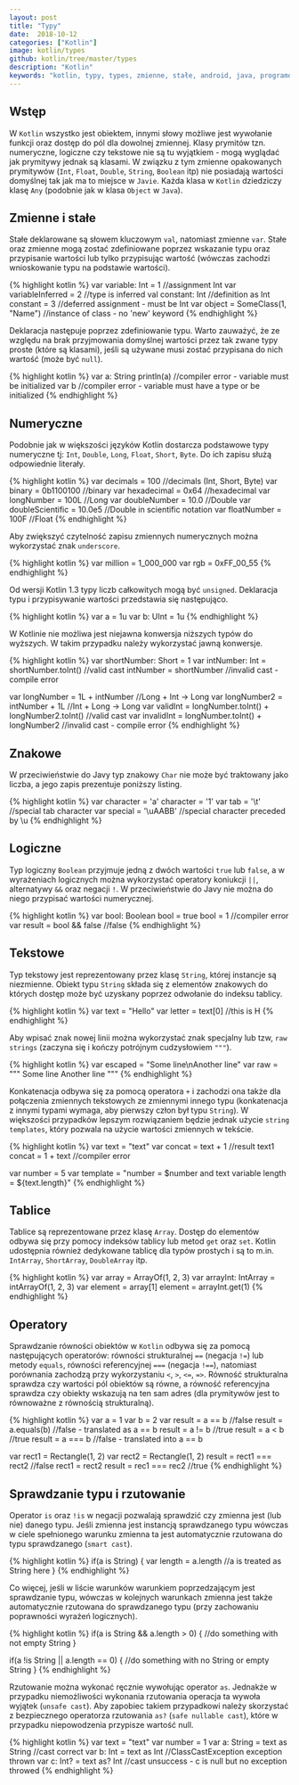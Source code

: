 ```yaml
---
layout: post
title: "Typy"
date:  2018-10-12
categories: ["Kotlin"]
image: kotlin/types
github: kotlin/tree/master/types
description: "Kotlin"
keywords: "kotlin, typy, types, zmienne, stałe, android, java, programowanie, programming"
---
```


## Wstęp
W `Kotlin` wszystko jest obiektem, innymi słowy możliwe jest wywołanie funkcji oraz dostęp do pól dla dowolnej zmiennej. Klasy prymitów tzn. numeryczne, logiczne czy tekstowe nie są tu wyjątkiem - mogą wyglądać jak prymitywy jednak są klasami. W związku z tym zmienne opakowanych prymitywów (`Int`, `Float`, `Double`, `String`, `Boolean` itp) nie posiadają wartości domyślnej tak jak ma to miejsce w `Javie`. Każda klasa w `Kotlin` dziedziczy klasę `Any` (podobnie jak w klasa `Object` w `Java`).

## Zmienne i stałe
Stałe deklarowane są słowem kluczowym `val`, natomiast zmienne `var`. Stałe oraz zmienne mogą zostać zdefiniowane poprzez wskazanie typu oraz przypisanie wartości lub tylko przypisując wartość (wówczas zachodzi wnioskowanie typu na podstawie wartości). 

{% highlight kotlin %}
var variable: Int = 1 //assignment Int
var variableInferred = 2 //type is inferred
val constant: Int //definition as Int
constant = 3 //deferred assignment - must be Int
var object = SomeClass(1, "Name") //instance of class - no 'new' keyword
{% endhighlight %}

Deklaracja następuje poprzez zdefiniowanie typu. Warto zauważyć, że ze względu na brak przyjmowania domyślnej wartości przez tak zwane typy proste (które są klasami), jeśli są używane musi zostać przypisana do nich wartość (może być `null`).

{% highlight kotlin %}
var a: String
println(a) //compiler error - variable must be initialized
var b //compiler error - variable must have a type or be initialized
{% endhighlight %}

## Numeryczne
Podobnie jak w większości języków Kotlin dostarcza podstawowe typy numeryczne tj: `Int`, `Double`, `Long`, `Float`, `Short`, `Byte`. Do ich zapisu służą odpowiednie literały.

{% highlight kotlin %}
var decimals = 100 //decimals (Int, Short, Byte)
var binary = 0b1100100 //binary
var hexadecimal = 0x64 //hexadecimal
var longNumber = 100L //Long
var doubleNumber = 10.0 //Double
var doubleScientific = 10.0e5 //Double in scientific notation
var floatNumber = 100F //Float
{% endhighlight %}

Aby zwiększyć czytelność zapisu zmiennych numerycznych można wykorzystać znak `underscore`.

{% highlight kotlin %}
var million = 1_000_000
var rgb = 0xFF_00_55
{% endhighlight %}

Od wersji Kotlin 1.3 typy liczb całkowitych mogą być `unsigned`. Deklaracja typu i przypisywanie wartości przedstawia się następująco.

{% highlight kotlin %}
var a = 1u
var b: UInt = 1u
{% endhighlight %}

W Kotlinie nie możliwa jest niejawna konwersja niższych typów do wyższych. W takim przypadku należy wykorzystać jawną konwersje.

{% highlight kotlin %}
var shortNumber: Short = 1
var intNumber: Int = shortNumber.toInt() //valid cast
intNumber = shortNumber //invalid cast - compile error

var longNumber = 1L + intNumber //Long + Int -> Long
var longNumber2 = intNumber + 1L //Int + Long -> Long
var validInt = longNumber.toInt() + longNumber2.toInt() //valid cast
var invalidInt = longNumber.toInt() + longNumber2 //invalid cast - compile error
{% endhighlight %}

## Znakowe
W przeciwieństwie do Javy typ znakowy `Char` nie może być traktowany jako liczba, a jego zapis prezentuje poniższy listing.

{% highlight kotlin %}
var character = 'a'
character = '1'
var tab = '\t' //special tab character
var special = '\uAABB' //special character preceded by \u
{% endhighlight %}

## Logiczne
Typ logiczny `Boolean` przyjmuje jedną z dwóch wartości `true` lub `false`, a w wyrażeniach logicznych można wykorzystać operatory koniukcji `||`, alternatywy `&&` oraz negacji `!`. W przeciwieństwie do Javy nie można do niego przypisać wartości numerycznej.

{% highlight kotlin %}
var bool: Boolean
bool = true
bool = 1 //compiler error
var result = bool && false //false
{% endhighlight %}

## Tekstowe
Typ tekstowy jest reprezentowany przez klasę `String`, której instancje są niezmienne. Obiekt typu `String` składa się z elementów znakowych do których dostęp może być uzyskany poprzez odwołanie do indeksu tablicy. 

{% highlight kotlin %}
var text = "Hello"
var letter = text[0] //this is H
{% endhighlight %}

Aby wpisać znak nowej linii można wykorzystać znak specjalny lub tzw, `raw strings` (zaczyna się i kończy potrójnym cudzysłowiem `"""`).

{% highlight kotlin %}
var escaped = "Some line\nAnother line"
var raw = """
    Some line
    Another line
"""
{% endhighlight %}

Konkatenacja odbywa się za pomocą operatora `+` i zachodzi ona także dla połączenia zmiennych tekstowych ze zmiennymi innego typu (konkatenacja z innymi typami wymaga, aby pierwszy człon był typu `String`). W większości przypadków lepszym rozwiązaniem będzie jednak użycie `string templates`, który pozwala na użycie wartości zmiennych w tekście.

{% highlight kotlin %}
var text = "text"
var concat = text + 1 //result text1
concat = 1 + text //compiler error

var number = 5
var template = "number = $number and text variable length = ${text.length}"
{% endhighlight %}

## Tablice
Tablice są reprezentowane przez klasę `Array`. Dostęp do elementów odbywa się przy pomocy indeksów tablicy lub metod `get` oraz `set`. Kotlin udostępnia również dedykowane tablicę dla typów prostych i są to m.in. `IntArray`, `ShortArray`, `DoubleArray` itp.

{% highlight kotlin %}
var array = ArrayOf(1, 2, 3)
var arrayInt: IntArray = intArrayOf(1, 2, 3)
var element = array[1]
element = arrayInt.get(1)
{% endhighlight %}

## Operatory
Sprawdzanie równości obiektów w `Kotlin` odbywa się za pomocą następujących operatorów: równości strukturalnej `==` (negacja `!=`) lub metody `equals`, równości referencyjnej `===` (negacja `!==`), natomiast porównania zachodzą przy wykorzystaniu `<`, `>`, `<=`, `=>`. Równość strukturalna sprawdza czy wartości pól obiektów są równe, a równość referencyjna sprawdza czy obiekty wskazują na ten sam adres (dla prymitywów jest to równoważne z równością strukturalną).

{% highlight kotlin %}
var a = 1
var b = 2
var result = a == b //false
result = a.equals(b) //false - translated as a == b
result = a != b //true
result = a < b //true
result = a === b //false - translated into a == b

var rect1 = Rectangle(1, 2)
var rect2 = Rectangle(1, 2)
result = rect1 === rect2 //false
rect1 = rect2
result = rec1 === rec2 //true
{% endhighlight %}

## Sprawdzanie typu i rzutowanie
Operator `is` oraz `!is` w negacji pozwalają sprawdzić czy zmienna jest (lub nie) danego typu. Jeśli zmienna jest instancją sprawdzanego typu wówczas w ciele spełnionego warunku zmienna ta jest automatycznie rzutowana do typu sprawdzanego (`smart cast`).

{% highlight kotlin %}
if(a is String) {
    var length = a.length //a is treated as String here
}
{% endhighlight %}

Co więcej, jeśli w liście warunków warunkiem poprzedzającym jest sprawdzanie typu, wówczas w kolejnych warunkach zmienna jest także automatycznie rzutowana do sprawdzanego typu (przy zachowaniu poprawności wyrażeń logicznych).

{% highlight kotlin %}
if(a is String && a.length > 0) { 
    //do something with not empty String
}

if(a !is String || a.length == 0) {
    //do something with no String or empty String
}
{% endhighlight %}

Rzutowanie można wykonać ręcznie wywołując operator `as`. Jednakże w przypadku niemożliwości wykonania rzutowania operacja ta wywoła wyjątek (`unsafe cast`). Aby zapobiec takiem przypadkowi należy skorzystać z bezpiecznego operatorza rzutowania `as?` (`safe nullable cast`), które w przypadku niepowodzenia przypisze wartość null.

{% highlight kotlin %}
var text = "text"
var number = 1
var a: String = text as String //cast correct
var b: Int = text as Int //ClassCastException exception thrown
var c: Int? = text as? Int //cast unsuccess - c is null but no exception throwed
{% endhighlight %}